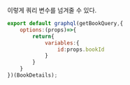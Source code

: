이렇게 쿼리 변수를 넘겨줄 수 있다.

```js
export default graphql(getBookQuery,{
    options:(props)=>{
        return{
            variables:{
                id:props.bookId
            }
        }
    }
})(BookDetails);

```

